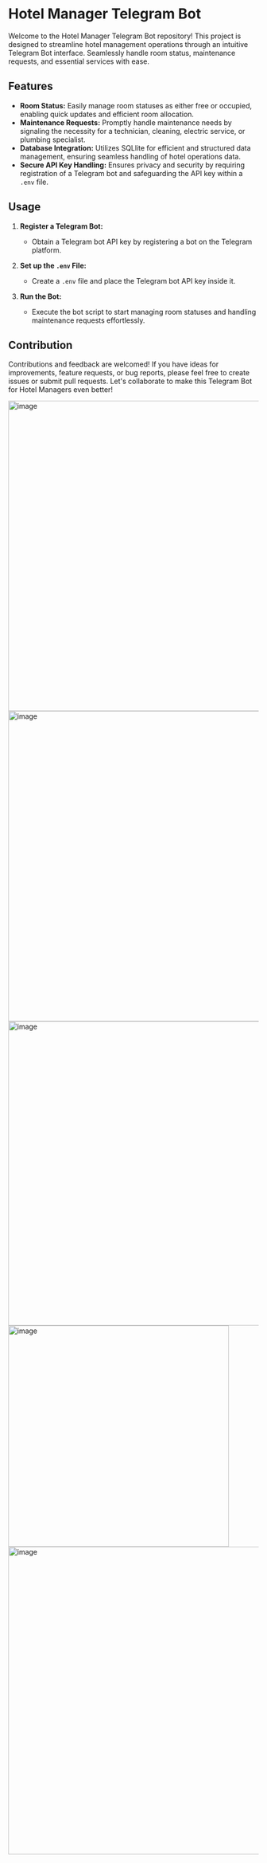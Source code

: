 # Hotel Manager Telegram Bot

Welcome to the Hotel Manager Telegram Bot repository! This project is designed to streamline hotel management operations through an intuitive Telegram Bot interface. Seamlessly handle room status, maintenance requests, and essential services with ease.

## Features

- **Room Status:** Easily manage room statuses as either free or occupied, enabling quick updates and efficient room allocation.
- **Maintenance Requests:** Promptly handle maintenance needs by signaling the necessity for a technician, cleaning, electric service, or plumbing specialist.
- **Database Integration:** Utilizes SQLlite for efficient and structured data management, ensuring seamless handling of hotel operations data.
- **Secure API Key Handling:** Ensures privacy and security by requiring registration of a Telegram bot and safeguarding the API key within a `.env` file.

## Usage

1. **Register a Telegram Bot:**
   - Obtain a Telegram bot API key by registering a bot on the Telegram platform.

2. **Set up the `.env` File:**
   - Create a `.env` file and place the Telegram bot API key inside it.

3. **Run the Bot:**
   - Execute the bot script to start managing room statuses and handling maintenance requests effortlessly.

## Contribution

Contributions and feedback are welcomed! If you have ideas for improvements, feature requests, or bug reports, please feel free to create issues or submit pull requests. Let's collaborate to make this Telegram Bot for Hotel Managers even better!



<img width="623" alt="image" src="https://github.com/TDHster/hotelmanager/assets/43290128/03400a47-e7e3-41d2-b627-0b7fe7a23562">

<img width="623" alt="image" src="https://github.com/TDHster/hotelmanager/assets/43290128/15102e89-03d0-48e6-825c-7008c7ee3325">

<img width="611" alt="image" src="https://github.com/TDHster/hotelmanager/assets/43290128/d386bc30-a474-4928-b71c-b87e22431021">

<img width="444" alt="image" src="https://github.com/TDHster/hotelmanager/assets/43290128/5d6e3706-774c-4d22-893c-e91e3924a240">

<img width="618" alt="image" src="https://github.com/TDHster/hotelmanager/assets/43290128/cea521e8-25d8-48a3-97be-d74f21842e47">
